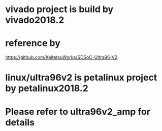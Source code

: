 # vivado project is build by vivado2018.2
# reference by
https://github.com/KeitetsuWorks/SDSoC-Ultra96-V2
# linux/ultra96v2 is petalinux project by petalinux2018.2
# Please refer to ultra96v2_amp for details
